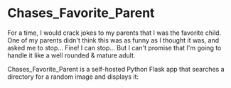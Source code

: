 # Chases_Favorite_Parent

For a time, I would crack jokes to my parents that I was the favorite child.  One of my parents didn't think this was as funny as I thought it was, and asked me to stop... Fine!  I can stop...  But I can't promise that I'm going to handle it like a well rounded & mature adult.

Chases_Favorite_Parent is a self-hosted Python Flask app that searches a directory for a random image and displays it:

